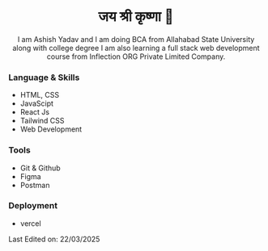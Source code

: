 <h1 align="center"> जय  श्री कृष्णा 👋 </h1>
<p align="center"> I am Ashish Yadav and I am doing BCA from Allahabad State University along with college degree I am also learning a full stack web development course from Inflection ORG Private Limited Company. </p>
<!-- <img align="right" src="https://www.kindpng.com/picc/m/274-2748314_freetoedit-menherachan-animegirl-animecute-png-kawaii-anime-girl.png" height="300" width="300"> -->
<h3> Language & Skills </h3>

- HTML, CSS
- JavaScipt
- React Js
- Tailwind CSS
- Web Development

<h3>Tools </h3>

- Git & Github
- Figma
- Postman

<h3>Deployment </h3>

- vercel

Last Edited on: 22/03/2025
